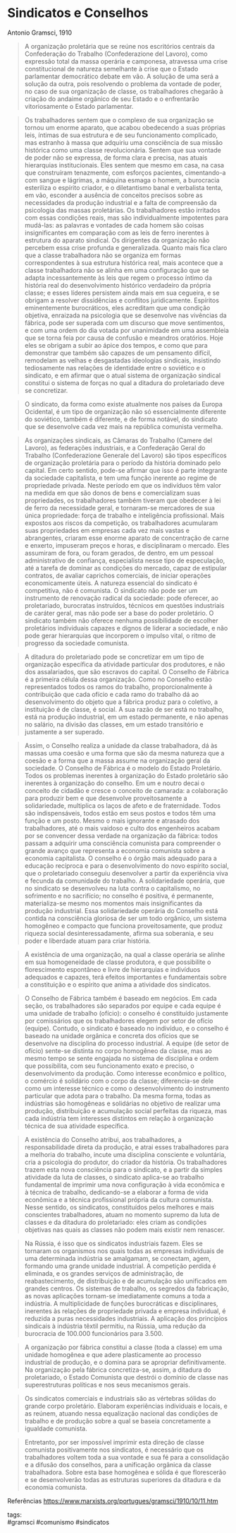 # Sindicatos e Conselhos
Antonio Gramsci, 1910

>A organização proletária que se reúne nos escritórios centrais da Confederação do Trabalho (Confederazione del Lavoro), como expressão total da massa operária e camponesa, atravessa uma crise constitucional de natureza semelhante à crise que o Estado parlamentar democrático debate em vão. A solução de uma será a solução da outra, pois resolvendo o problema da vontade de poder, no caso de sua organização de classe, os trabalhadores chegarão à criação do andaime orgânico de seu Estado e o enfrentarão vitoriosamente o Estado parlamentar.

>Os trabalhadores sentem que o complexo de sua organização se tornou um enorme aparato, que acabou obedecendo a suas próprias leis, íntimas de sua estrutura e de seu funcionamento complicado, mas estranho à massa que adquiriu uma consciência de sua missão histórica como uma classe revolucionária. Sentem que sua vontade de poder não se expressa, de forma clara e precisa, nas atuais hierarquias institucionais. Eles sentem que mesmo em casa, na casa que construíram tenazmente, com esforços pacientes, cimentando-a com sangue e lágrimas, a máquina esmaga o homem, a burocracia esteriliza o espírito criador, e o diletantismo banal e verbalista tenta, em vão, esconder a ausência de conceitos precisos sobre as necessidades da produção industrial e a falta de compreensão da psicologia das massas proletárias. Os trabalhadores estão irritados com essas condições reais, mas são individualmente impotentes para mudá-las: as palavras e vontades de cada homem são coisas insignificantes em comparação com as leis de ferro inerentes à estrutura do aparato sindical. Os dirigentes da organização não percebem essa crise profunda e generalizada. Quanto mais fica claro que a classe trabalhadora não se organiza em formas correspondentes à sua estrutura histórica real, mais acontece que a classe trabalhadora não se alinha em uma configuração que se adapta incessantemente às leis que regem o processo íntimo da história real do desenvolvimento histórico verdadeiro da própria classe; e esses líderes persistem ainda mais em sua cegueira, e se obrigam a resolver dissidências e conflitos juridicamente. Espíritos eminentemente burocráticos, eles acreditam que uma condição objetiva, enraizada na psicologia que se desenvolve nas vivências da fábrica, pode ser superada com um discurso que move sentimentos, e com uma ordem do dia votada por unanimidade em uma assembleia que se torna feia por causa de confusão e meandros oratórios. Hoje eles se obrigam a subir ao ápice dos tempos, e como que para demonstrar que também são capazes de um pensamento difícil, remodelam as velhas e desgastadas ideologias sindicais, insistindo tediosamente nas relações de identidade entre o soviético e o sindicato, e em afirmar que o atual sistema de organização sindical constitui o sistema de forças no qual a ditadura do proletariado deve se concretizar.

>O sindicato, da forma como existe atualmente nos países da Europa Ocidental, é um tipo de organização não só essencialmente diferente do soviético, também é diferente, e de forma notável, do sindicato que se desenvolve cada vez mais na república comunista vermelha.

>As organizações sindicais, as Câmaras do Trabalho (Camere del Lavoro), as federações industriais, e a Confederação Geral do Trabalho (Confederazione Generale del Lavoro) são tipos específicos de organização proletária para o período da história dominado pelo capital. Em certo sentido, pode-se afirmar que isso é parte integrante da sociedade capitalista, e tem uma função inerente ao regime de propriedade privada. Neste período em que os indivíduos têm valor na medida em que são donos de bens e comercializam suas propriedades, os trabalhadores também tiveram que obedecer à lei de ferro da necessidade geral, e tornaram-se mercadores de sua única propriedade: força de trabalho e inteligência profissional. Mais expostos aos riscos da competição, os trabalhadores acumularam suas propriedades em empresas cada vez mais vastas e abrangentes, criaram esse enorme aparato de concentração de carne e enxerto, impuseram preços e horas, e disciplinaram o mercado. Eles assumiram de fora, ou foram gerados, de dentro, em um pessoal administrativo de confiança, especialista nesse tipo de especulação, até a tarefa de dominar as condições do mercado, capaz de estipular contratos, de avaliar caprichos comerciais, de iniciar operações economicamente úteis. A natureza essencial do sindicato é competitiva, não é comunista. O sindicato não pode ser um instrumento de renovação radical da sociedade: pode oferecer, ao proletariado, burocratas instruídos, técnicos em questões industriais de caráter geral, mas não pode ser a base do poder proletário. O sindicato também não oferece nenhuma possibilidade de escolher proletários individuais capazes e dignos de liderar a sociedade, e não pode gerar hierarquias que incorporem o impulso vital, o ritmo de progresso da sociedade comunista.

>A ditadura do proletariado pode se concretizar em um tipo de organização específica da atividade particular dos produtores, e não dos assalariados, que são escravos do capital. O Conselho de Fábrica é a primeira célula dessa organização. Como no Conselho estão representados todos os ramos do trabalho, proporcionalmente à contribuição que cada ofício e cada ramo do trabalho dá ao desenvolvimento do objeto que a fábrica produz para o coletivo, a instituição é de classe, é social. A sua razão de ser está no trabalho, está na produção industrial, em um estado permanente, e não apenas no salário, na divisão das classes, em um estado transitório e justamente a ser superado.

>Assim, o Conselho realiza a unidade da classe trabalhadora, dá às massas uma coesão e uma forma que são da mesma natureza que a coesão e a forma que a massa assume na organização geral da sociedade. O Conselho de Fábrica é o modelo do Estado Proletário. Todos os problemas inerentes à organização do Estado proletário são inerentes à organização do conselho. Em um e noutro decai o conceito de cidadão e cresce o conceito de camarada: a colaboração para produzir bem e que desenvolve proveitosamente a solidariedade, multiplica os laços de afeto e de fraternidade. Todos são indispensáveis, todos estão em seus postos e todos têm uma função e um posto. Mesmo o mais ignorante e atrasado dos trabalhadores, até o mais vaidoso e culto dos engenheiros acabam por se convencer dessa verdade na organização da fábrica: todos passam a adquirir uma consciência comunista para compreender o grande avanço que representa a economia comunista sobre a economia capitalista. O conselho é o órgão mais adequado para a educação recíproca e para o desenvolvimento do novo espírito social, que o proletariado conseguiu desenvolver a partir da experiência viva e fecunda da comunidade do trabalho. A solidariedade operária, que no sindicato se desenvolveu na luta contra o capitalismo, no sofrimento e no sacrifício; no conselho é positiva, é permanente, materializa-se mesmo nos momentos mais insignificantes da produção industrial. Essa solidariedade operária do Conselho está contida na consciência gloriosa de ser um todo orgânico, um sistema homogêneo e compacto que funciona proveitosamente, que produz riqueza social desinteressadamente, afirma sua soberania, e seu poder e liberdade atuam para criar história.

>A existência de uma organização, na qual a classe operária se alinhe em sua homogeneidade de classe produtora, e que possibilite o florescimento espontâneo e livre de hierarquias e indivíduos adequados e capazes, terá efeitos importantes e fundamentais sobre a constituição e o espírito que anima a atividade dos sindicatos.

>O Conselho de Fábrica também é baseado em negócios. Em cada seção, os trabalhadores são separados por equipe e cada equipe é uma unidade de trabalho (ofício): o conselho é constituído justamente por comissários que os trabalhadores elegem por setor de ofício (equipe). Contudo, o sindicato é baseado no indivíduo, e o conselho é baseado na unidade orgânica e concreta dos ofícios que se desenvolve na disciplina do processo industrial. A equipe (de setor de ofício) sente-se distinta no corpo homogêneo da classe, mas ao mesmo tempo se sente engajada no sistema de disciplina e ordem que possibilita, com seu funcionamento exato e preciso, o desenvolvimento da produção. Como interesse econômico e político, o comércio é solidário com o corpo da classe; diferencia-se dele como um interesse técnico e como o desenvolvimento do instrumento particular que adota para o trabalho. Da mesma forma, todas as indústrias são homogêneas e solidárias no objetivo de realizar uma produção, distribuição e acumulação social perfeitas da riqueza, mas cada indústria tem interesses distintos em relação à organização técnica de sua atividade específica.

>A existência do Conselho atribui, aos trabalhadores, a responsabilidade direta da produção, e atrai esses trabalhadores para a melhoria do trabalho, incute uma disciplina consciente e voluntária, cria a psicologia do produtor, do criador da história. Os trabalhadores trazem esta nova consciência para o sindicato, e a partir da simples atividade da luta de classes, o sindicato aplica-se ao trabalho fundamental de imprimir uma nova configuração à vida econômica e à técnica de trabalho, dedicando-se a elaborar a forma de vida econômica e a técnica profissional própria da cultura comunista. Nesse sentido, os sindicatos, constituídos pelos melhores e mais conscientes trabalhadores, atuam no momento supremo da luta de classes e da ditadura do proletariado: eles criam as condições objetivas nas quais as classes não podem mais existir nem renascer.

>Na Rússia, é isso que os sindicatos industriais fazem. Eles se tornaram os organismos nos quais todas as empresas individuais de uma determinada indústria se amalgamam, se conectam, agem, formando uma grande unidade industrial. A competição perdida é eliminada, e os grandes serviços de administração, de reabastecimento, de distribuição e de acumulação são unificados em grandes centros. Os sistemas de trabalho, os segredos da fabricação, as novas aplicações tornam-se imediatamente comuns a toda a indústria. A multiplicidade de funções burocráticas e disciplinares, inerentes às relações de propriedade privada e empresa individual, é reduzida a puras necessidades industriais. A aplicação dos princípios sindicais à indústria têxtil permitiu, na Rússia, uma redução da burocracia de 100.000 funcionários para 3.500.

>A organização por fábrica constitui a classe (toda a classe) em uma unidade homogênea e que adere plasticamente ao processo industrial de produção, e o domina para se apropriar definitivamente. Na organização pela fábrica concretiza-se, assim, a ditadura do proletariado, o Estado Comunista que destrói o domínio de classe nas superestruturas políticas e nos seus mecanismos gerais.

>Os sindicatos comerciais e industriais são as vértebras sólidas do grande corpo proletário. Elaboram experiências individuais e locais, e as reúnem, atuando nessa equalização nacional das condições de trabalho e de produção sobre a qual se baseia concretamente a igualdade comunista.

>Entretanto, por ser impossível imprimir esta direção de classe comunista positivamente nos sindicatos, é necessário que os trabalhadores voltem toda a sua vontade e sua fé para a consolidação e a difusão dos conselhos, para a unificação orgânica da classe trabalhadora. Sobre esta base homogênea e sólida é que florescerão e se desenvolverão todas as estruturas superiores da ditadura e da economia comunista.


Referências
https://www.marxists.org/portugues/gramsci/1910/10/11.htm


tags:  
    #gramsci
    #comunismo
    #sindicatos
